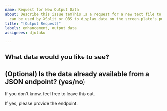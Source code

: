 ```yaml
---
name: Request for New Output Data
about: Describe this issue temThis is a request for a new text file to be output that
  can be used by XSplit or OBS to display data on the screen.plate's purpose here.
title: "[Output Request]"
labels: enhancement, output data
assignees: djotaku

---
```


## What data would you like to see?


## (Optional) Is the data already available from a JSON endpoint? (yes/no)

If you don't know, feel free to leave this out.

If yes, please provide the endpoint.
